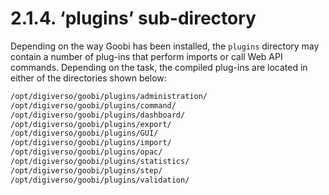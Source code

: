 # 2.1.4. ‘plugins’ sub-directory

Depending on the way Goobi has been installed, the `plugins` directory may contain a number of plug-ins that perform imports or call Web API commands. Depending on the task, the compiled plug-ins are located in either of the directories shown below:

```bash
/opt/digiverso/goobi/plugins/administration/
/opt/digiverso/goobi/plugins/command/
/opt/digiverso/goobi/plugins/dashboard/
/opt/digiverso/goobi/plugins/export/
/opt/digiverso/goobi/plugins/GUI/
/opt/digiverso/goobi/plugins/import/
/opt/digiverso/goobi/plugins/opac/
/opt/digiverso/goobi/plugins/statistics/
/opt/digiverso/goobi/plugins/step/
/opt/digiverso/goobi/plugins/validation/
```


